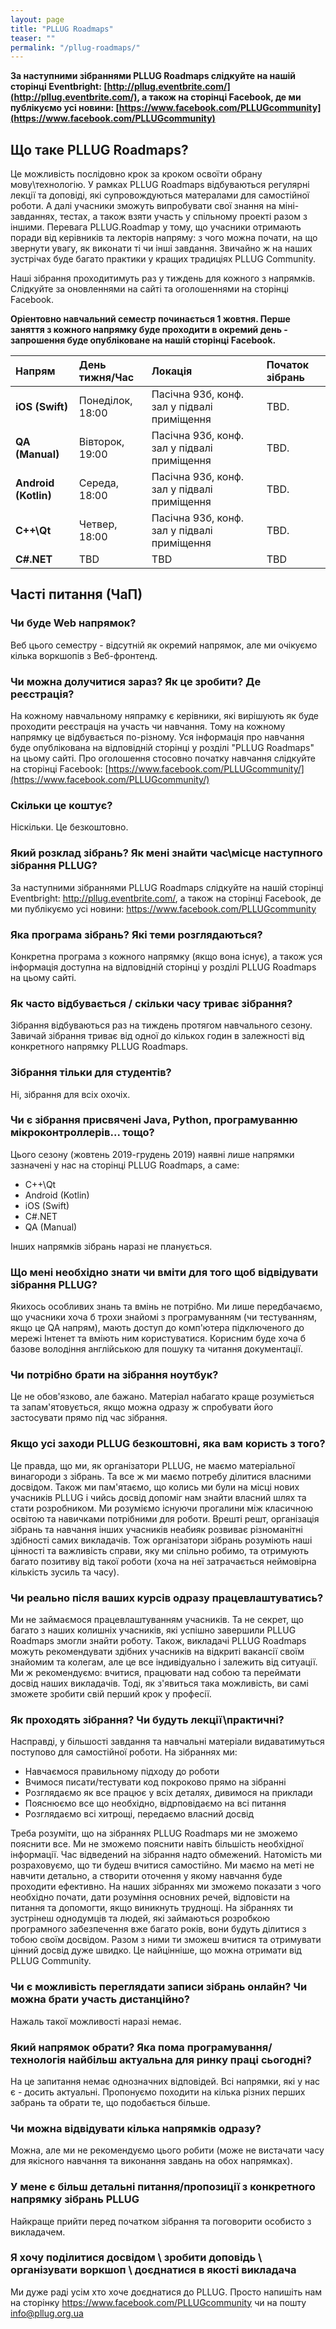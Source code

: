 ```yaml
---
layout: page
title: "PLLUG Roadmaps"
teaser: ""
permalink: "/pllug-roadmaps/"
---  
```


**За наступними зібраннями PLLUG Roadmaps слідкуйте на нашій сторінці Eventbright: [http://pllug.eventbrite.com/](http://pllug.eventbrite.com/), а також на сторінці Facebook, де ми публікуємо усі новини: [https://www.facebook.com/PLLUGcommunity](https://www.facebook.com/PLLUGcommunity)**

## Що таке PLLUG Roadmaps?
Це можливість послідовно крок за кроком освоїти обрану мову\технологію. У рамках PLLUG Roadmaps відбуваються регулярні лекції та доповіді, які супровождуються матералами для самостійної роботи. А далі учасники зможуть випробувати свої знання на міні-завданнях, тестах, а також взяти участь у спільному проекті разом з іншими. Перевага PLLUG.Roadmap у тому, що учасники отримають поради від керівників та лекторів напряму: з чого можна почати, на що звернути увагу, як виконати ті чи інші завдання. Звичайно ж на наших зустрічах буде багато практики у кращих традиціях PLLUG Community.

Наші зібрання проходитимуть раз у тиждень для кожного з напрямків. Слідкуйте за оновленнями на сайті та оголошеннями на сторінці Facebook.

**Оріентовно навчальний семестр починається 1 жовтня. Перше заняття з кожного напрямку буде проходити в окремий день - запрошення буде опубліковане на нашій сторінці Facebook.**

|  Напрям | День тижня/Час | Локація | Початок зібрань |
|:----|:----|:----|:----|
| **iOS (Swift)** | Понеділок, 18:00 |  Пасічна 93б, конф. зал у підвалі приміщення | TBD. |
| **QA (Manual)** | Вівторок, 19:00 | Пасічна 93б, конф. зал у підвалі приміщення | TBD. |
| **Android (Kotlin)** | Середа, 18:00 | Пасічна 93б, конф. зал у підвалі приміщення | TBD. |
| **С++\Qt** | Четвер, 18:00 | Пасічна 93б, конф. зал у підвалі приміщення | TBD. |
| **C#\.NET** | TBD | TBD | TBD |

## Часті питання (ЧаП)

### Чи буде Web напрямок?
Веб цього семестру - відсутній як окремий напрямок, але ми очікуємо кілька воркшопів з Веб-фронтенд.

### Чи можна долучитися зараз? Як це зробити? Де реєстрація?
На кожному навчальному няпрамку є керівники, які вирішують як буде проходити реєстрація на участь чи навчання. Тому на кожному напрямку це відбувається по-різному. Уся інформація про навчання буде опублікована на відповідній сторінці у розділі "PLLUG Roadmaps" на цьому сайті. Про оголошення стосовно початку навчання слідкуйте на сторінці Facebook: [https://www.facebook.com/PLLUGcommunity/](https://www.facebook.com/PLLUGcommunity/)

### Скільки це коштує?
Ніскільки. Це безкоштовно.

### Який розклад зібрань? Як мені знайти час\місце наступного зібрання PLLUG?
За наступними зібраннями PLLUG Roadmaps слідкуйте на нашій сторінці Eventbright: http://pllug.eventbrite.com/, а також на сторінці Facebook, де ми публікуємо усі новини: https://www.facebook.com/PLLUGcommunity

### Яка програма зібрань? Які теми розглядаються?
Конкретна програма з кожного напрямку (якщо вона існує), а також уся інформація доступна на відповідній сторінці у розділі PLLUG Roadmaps на цьому сайті. 

### Як часто відбувається / скільки часу триває зібрання?
Зібрання відбуваються раз на тиждень протягом навчального сезону. Завичай зібрання триває від одної до кількох годин в залежності від конкретного напрямку PLLUG Roadmaps.

### Зібрання тільки для студентів?
Ні, зібрання для всіх охочіх. 

### Чи є зібрання присвячені Java, Python, програмуванню мікроконтроллерів... тощо?
Цього сезону (жовтень 2019-грудень 2019) наявні лише напрямки зазначені у нас на сторінці PLLUG Roadmaps, а саме:
 * С++\Qt
 * Android (Kotlin)
 * iOS (Swift)
 * C#\.NET
 * QA (Manual)
 
Інших напрямків зібрань наразі не планується.

### Що мені необхідно знати чи вміти для того щоб відвідувати зібрання PLLUG?
Якихось особливих знань та вмінь не потрібно. Ми лише передбачаємо, що учасники хоча б трохи знайомі з програмуванням (чи тестуванням, якщо це QA напрям), мають доступ до комп'ютера підключеного до мережі Інтенет та вміють ним користуватися. Корисним буде хоча б базове володіння англійською для пошуку та читання документації.

### Чи потрібно брати на зібрання ноутбук?
Це не обов'язково, але бажано. Матеріал набагато краще розуміється та запам'ятовується, якщо можна одразу ж спробувати його застосувати прямо під час зібрання. 

### Якщо усі заходи PLLUG безкоштовні, яка вам користь з того?
Це правда, що ми, як організатори PLLUG, не маємо матеріальної винагороди з зібрань. Та все ж ми маємо потребу ділитися власними досвідом. Також ми пам'ятаємо, що колись ми були на місці нових учасників PLLUG і чийсь досвід допоміг нам знайти власний шлях та стати розробником. Ми розуміємо існуючи прогалини між класичною освітою та навичками потрібними для роботи. Врешті решт, організація зібрань та навчання інших учасників неабияк розвиває різноманітні здібності самих викладачів. Тож організатори зібрань розуміють наші цінності та важливість справи, яку ми спільно робимо, та отримують багато позитиву від такої роботи (хоча на неї затрачається неймовірна кількість зусиль та часу).  

### Чи реально після ваших курсів одразу працевлаштуватись?
Ми не займаємося працевлаштуванням учасників. Та не секрет, що багато з наших колишніх учасників, які успішно завершили PLLUG Roadmaps змогли знайти роботу. Також, викладачі PLLUG Roadmaps можуть рекомендувати здібних учасників на відкриті вакансії своїм знайомим та колегам, але це все індивідуально і залежить від ситуації. Ми ж рекомендуємо: вчитися, працювати над собою та переймати досвід наших викладачів. Тоді, як з'явиться така можливість, ви самі зможете зробити свій перший крок у професії.

### Як проходять зібрання? Чи будуть лекції\практичні?
Насправді, у більшості завдання та навчальні матеріали видаватимуться поступово для самостійної роботи. На зібраннях ми:
 * Навчаємося правильному підходу до роботи
 * Вчимося писати/тестувати код покроково прямо на зібранні
 * Розглядаємо як все працює у всіх деталях, дивимося на приклади
 * Пояснюємо все що необхідно, відрповідаємо на всі питання
 * Розглядаємо всі хитрощі, передаємо власний досвід

Треба розуміти, що на зібраннях PLLUG Roadmaps ми не зможемо пояснити все. Ми не зможемо пояснити навіть більшість необхідної інформації. Час відведений на зібрання надто обмежений. Натомість ми розраховуємо, що ти будеш вчитися самостійно. Ми маємо на меті не навчити детально, а створити оточення у якому навчання буде проходити ефективно. На наших зібраннях ми зможемо показати з чого необхідно почати, дати розуміння основних речей, відповісти на питання та допомогти, якщо виникнуть труднощі. На зібраннях ти зустрінеш однодумців та людей, які займаються розробкою програмного забезпечення вже багато років, вони будуть ділитися з тобою своїм досвідом. Разом з ними ти зможеш вчитися та отримувати цінний досвід дуже швидко. Це найцінніше, що можна отримати від PLLUG Community.

### Чи є можливість переглядати записи зібрань онлайн? Чи можна брати участь дистанційно?
Нажаль такої можливості наразі немає. 

### Який напрямок обрати? Яка пома програмування/технологія найбільш актуальна для ринку праці сьогодні?
На це запитання немає однозначних відповідей. Всі напрямки, які у нас є - досить актуальні. Пропонуємо походити на кілька різних перших забрань та обрати те, що подобається більше.

### Чи можна відвідувати кілька напрямків одразу?
Можна, але ми не рекомендуємо цього робити (може не вистачати часу для якісного навчання та виконання завдань на обох напрямках).

### У мене є більш детальні питання/пропозиції з конкретного напрямку зібрань PLLUG
Найкраще прийти перед початком зібрання та поговорити особисто з викладачем.

### Я хочу поділитися досвідом \ зробити доповідь \ організувати воркшоп \ доєднатися в якості викладача
Ми дуже раді усім хто хоче доєднатися до PLLUG. Просто напишіть нам на сторінку https://www.facebook.com/PLLUGcommunity чи на пошту info@pllug.org.ua

